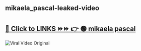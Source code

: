 
 ## mikaela_pascal-leaked-video 

# <h2><a href="https://clipsfans.com/mikaela_pascal&ref=git">🔗 Click to LINKS ⏩⏩ 👉 🟢 mikaela pascal </a></h2>

<a href="https://clipsfans.com/mikaela_pascal&ref=git" rel="nofollow" data-target="animated-image.originalLink"><img src="https://i.ibb.co.com/xMMVF88/686577567.gif" alt="Viral Video Original" style="max-width: 100%; display: inline-block;" data-target="animated-image.originalImage"></a>
